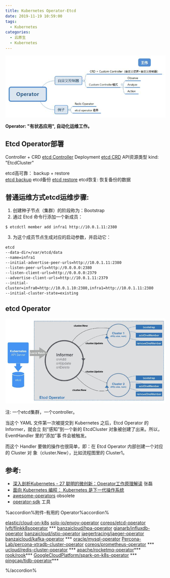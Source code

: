 ```yaml
---
title: Kubernetes Operator-Etcd
date: 2019-11-19 10:59:00
tags:
  - Kubernetes
categories: 
  - 云原生
  - Kubernetes
---
```


<p></p>
<!-- more -->

   ![Operator](.\k8sOperator\operator.jpg )


**Operator: "有状态应用", 自动化运维工作。**

##  Etcd Operator部署 
Controller + CRD 
[etcd Controller](https://github.com/coreos/etcd-operator/blob/master/example/deployment.yaml)  Deployment
[etcd CRD](https://github.com/coreos/etcd-operator/blob/master/example/example-etcd-cluster.yaml)  API资源类型 kind: "EtcdCluster"

etcd高可靠： backup + restore   
[etcd backup](https://github.com/coreos/etcd-operator/tree/master/example/etcd-backup-operator)  etcd备份
[etcd restore](https://github.com/coreos/etcd-operator/tree/master/example/etcd-restore-operator) etcd恢复: 恢复备份的数据

##  普通运维方式etcd运维步骤:
1. 创建种子节点（集群）的阶段称为：Bootstrap
2. 通过 Etcd 命令行添加一个新成员：
```
$ etcdctl member add infra1 http://10.0.1.11:2380
```
3. 为这个成员节点生成对应的启动参数，并启动它：
```
etcd
--data-dir=/var/etcd/data
--name=infra1
--initial-advertise-peer-urls=http://10.0.1.11:2380
--listen-peer-urls=http://0.0.0.0:2380
--listen-client-urls=http://0.0.0.0:2379
--advertise-client-urls=http://10.0.1.11:2379
--initial-cluster=infra0=http://10.0.1.10:2380,infra1=http://10.0.1.11:2380
--initial-cluster-state=existing
```

##  etcd Operator 


   ![etcd Operator](.\k8sOperator\operator1.jpg)
<div>
</div>

注: 一个etcd集群，一个controller。

当这个 YAML 文件第一次被提交到 Kubernetes 之后，Etcd Operator 的 Informer，就会立
刻“感知”到一个新的 EtcdCluster 对象被创建了出来。所以，EventHandler 里的“添加”事
件会被触发。

而这个 Handler 要做的操作也很简单，即：在 Etcd Operator 内部创建一个对应的 Cluster 对
象（cluster.New），比如流程图里的 Cluster1。



## 参考:
+ [深入剖析Kubernetes - 27  聪明的微创新：Operator工作原理解读]() 张磊
+ [面向 Kubernetes 编程： Kubernetes 是下一代操作系统](https://mp.weixin.qq.com/s/E5-agHtMvW_X7znVJDkTKA)
+ [awesome-operators](https://github.com/www6v/awesome-operators)    obsolete
+ [operator-sdk](https://github.com/operator-framework/operator-sdk)   工具




%accordion%附件-有用的 Operator%accordion%

[elastic/cloud-on-k8s](https://github.com/elastic/cloud-on-k8s)
[solo-io/envoy-operator](https://github.com/solo-io/envoy-operator)
[coreos/etcd-operator](https://github.com/coreos/etcd-operator)
[lyft/flinkk8soperator](https://github.com/lyft/flinkk8soperator) ***
[banzaicloud/hpa-operator](https://github.com/banzaicloud/hpa-operator)
[gianarb/influxdb-operator](https://github.com/gianarb/influxdb-operator)
[banzaicloud/istio-operator](https://github.com/banzaicloud/istio-operator)
[jaegertracing/jaeger-operator](https://github.com/jaegertracing/jaeger-operator)
[banzaicloud/kafka-operator](https://github.com/banzaicloud/kafka-operator) ***
[oracle/mysql-operator](https://github.com/oracle/mysql-operator)
[Percona-Lab/percona-xtradb-cluster-operator](https://github.com/Percona-Lab/percona-xtradb-cluster-operator)
[coreos/prometheus-operator](https://github.com/coreos/prometheus-operator) ***
[ucloud/redis-cluster-operator](https://github.com/ucloud/redis-cluster-operator) ***
[apache/rocketmq-operator](https://github.com/apache/rocketmq-operator)***
[rook/rook](https://github.com/rook/rook/tree/master/cluster/examples/kubernetes)***
[GoogleCloudPlatform/spark-on-k8s-operator](https://github.com/GoogleCloudPlatform/spark-on-k8s-operator) ***
[pingcap/tidb-operator](https://github.com/pingcap/tidb-operator)***

%/accordion%

